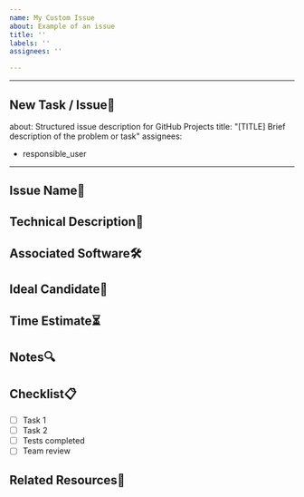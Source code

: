 ```yaml
---
name: My Custom Issue
about: Example of an issue
title: ''
labels: ''
assignees: ''

---
```


---
## New Task / Issue🚀
about: Structured issue description for GitHub Projects
title: "[TITLE] Brief description of the problem or task"
assignees:
- responsible_user
---
## Issue Name📌
<!-- Brief title describing the problem or task -->
## Technical Description📖
<!-- Detailed explanation of the problem, expected implementation, or technical
context -->
## Associated Software🛠
<!-- Indicate if the issue is related to a specific module, framework, or tool -->
## Ideal Candidate🎯
<!-- Profile of the developer or team best suited to handle this issue -->
## Time Estimate⏳
<!-- Estimated time in hours/days/weeks to complete the task -->
## Notes🔍
<!-- Additional comments, blockers, dependencies, risks, or important notes -->
## Checklist📋
- [ ] Task 1
- [ ] Task 2
- [ ] Tests completed
- [ ] Team review
## Related Resources📎
<!-- Links
